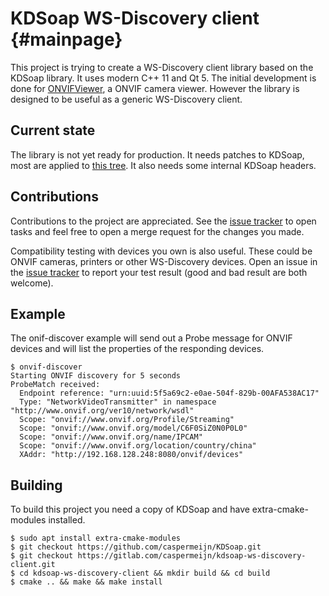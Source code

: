 # KDSoap WS-Discovery client                {#mainpage}

This project is trying to create a WS-Discovery client library based on the KDSoap
library. It uses modern C++ 11 and Qt 5. The initial development is done for
[ONVIFViewer](https://gitlab.com/caspermeijn/onvifviewer), a ONVIF camera viewer.
However the library is designed to be useful as a generic WS-Discovery client.

## Current state

The library is not yet ready for production. It needs patches to KDSoap, most are
applied to [this tree](https://github.com/caspermeijn/KDSoap). It also needs some
internal KDSoap headers.

## Contributions

Contributions to the project are appreciated. See the
[issue tracker](https://gitlab.com/caspermeijn/kdsoap-ws-discovery-client/issues)
to open tasks and feel free to open a merge request for the changes you made.

Compatibility testing with devices you own is also useful. These could be ONVIF
cameras, printers or other WS-Discovery devices. Open an issue in the
[issue tracker](https://gitlab.com/caspermeijn/kdsoap-ws-discovery-client/issues)
to report your test result (good and bad result are both welcome).

## Example

The onif-discover example will send out a Probe message for ONVIF devices and will list the properties of the responding devices.

``` 
$ onvif-discover
Starting ONVIF discovery for 5 seconds
ProbeMatch received:
  Endpoint reference: "urn:uuid:5f5a69c2-e0ae-504f-829b-00AFA538AC17"
  Type: "NetworkVideoTransmitter" in namespace "http://www.onvif.org/ver10/network/wsdl"
  Scope: "onvif://www.onvif.org/Profile/Streaming"
  Scope: "onvif://www.onvif.org/model/C6F0SiZ0N0P0L0"
  Scope: "onvif://www.onvif.org/name/IPCAM"
  Scope: "onvif://www.onvif.org/location/country/china"
  XAddr: "http://192.168.128.248:8080/onvif/devices"
```

## Building

To build this project you need a copy of KDSoap and have extra-cmake-modules installed.

```
$ sudo apt install extra-cmake-modules
$ git checkout https://github.com/caspermeijn/KDSoap.git
$ git checkout https://gitlab.com/caspermeijn/kdsoap-ws-discovery-client.git
$ cd kdsoap-ws-discovery-client && mkdir build && cd build
$ cmake .. && make && make install
```
